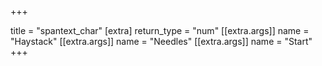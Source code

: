 +++

title = "spantext_char"
[extra]
return_type = "num"
[[extra.args]]
name = "Haystack"
[[extra.args]]
name = "Needles"
[[extra.args]]
name = "Start"
+++